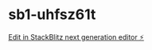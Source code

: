 # sb1-uhfsz61t

[Edit in StackBlitz next generation editor ⚡️](https://stackblitz.com/~/github.com/ErenArslan/sb1-uhfsz61t)